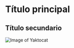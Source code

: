 # Título principal
## Título secundario

![Image of Yaktocat](https://octodex.github.com/images/yaktocat.png)
